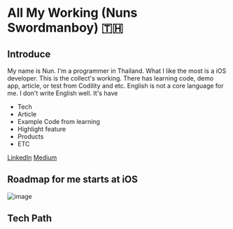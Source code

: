 

# All My Working (Nuns Swordmanboy) 🇹🇭

## Introduce
My name is Nun. I'm a programmer in Thailand. What I like the most is a iOS developer. This is the collect's working.
There has learning code, demo app, article, or test from Codility and etc. English is not a core language for me. I don't 
write English well. 
It's have
* Tech
* Article
* Example Code from learning
* Highlight feature
* Products
* ETC

[LinkedIn](https://www.linkedin.com/in/apinun-wongintawang-75346a150/)
[Medium](https://apinun-wong.medium.com/)

## Roadmap for me starts at iOS
![image](https://github.com/apinun-wong/roadmapForMe/assets/49288081/30e44904-f83b-4da7-9e06-bc5471ed3b12)


## Tech Path



